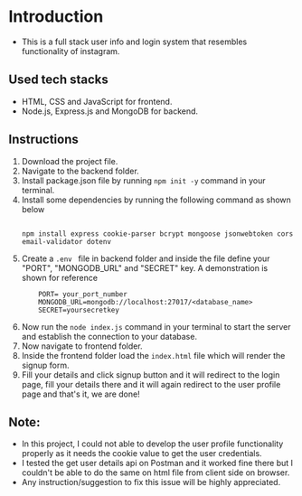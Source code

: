 # Introduction
- This is a full stack user info and login system that resembles functionality of instagram.

## Used tech stacks
- HTML, CSS and JavaScript for frontend.
- Node.js, Express.js and MongoDB for backend.

## Instructions
1. Download the project file.
2. Navigate to the backend folder.
3. Install package.json file by running `npm init -y` command in your terminal.
4. Install some dependencies by running the following command as shown below
    ```

    npm install express cookie-parser bcrypt mongoose jsonwebtoken cors email-validator dotenv

    ```
5. Create a `.env ` file in backend folder and inside the file define your "PORT", "MONGODB_URL" and "SECRET" key. A demonstration is shown for reference
    ``` 
        PORT= your_port_number
        MONGODB_URL=mongodb://localhost:27017/<database_name>
        SECRET=yoursecretkey
    ```
6. Now run the `node index.js` command in your terminal to start the server and establish the connection to your database.
7. Now navigate to frontend folder.
8. Inside the frontend folder load the `index.html` file which will render the signup form.
9. Fill your details and click signup button and it will redirect to the login page, fill your details there and it will again redirect to the user profile page and that's it, we are done!

## Note:
- In this project, I could not able to develop the user profile functionality properly as it needs the cookie value to get the user credentials.
- I tested the get user details api on Postman and it worked fine there but I couldn't be able to do the same on html file from client side on browser.
- Any instruction/suggestion to fix this issue will be highly appreciated.